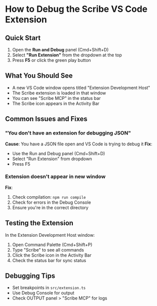 # How to Debug the Scribe VS Code Extension

## Quick Start
1. Open the **Run and Debug** panel (Cmd+Shift+D)
2. Select **"Run Extension"** from the dropdown at the top
3. Press **F5** or click the green play button

## What You Should See
- A new VS Code window opens titled "Extension Development Host"
- The Scribe extension is loaded in that window
- You can see "Scribe MCP" in the status bar
- The Scribe icon appears in the Activity Bar

## Common Issues and Fixes

### "You don't have an extension for debugging JSON"
**Cause**: You have a JSON file open and VS Code is trying to debug it
**Fix**: 
- Use the Run and Debug panel (Cmd+Shift+D)
- Select "Run Extension" from dropdown
- Press F5

### Extension doesn't appear in new window
**Fix**: 
1. Check compilation: `npm run compile`
2. Check for errors in the Debug Console
3. Ensure you're in the correct directory

## Testing the Extension
In the Extension Development Host window:
1. Open Command Palette (Cmd+Shift+P)
2. Type "Scribe" to see all commands
3. Click the Scribe icon in the Activity Bar
4. Check the status bar for sync status

## Debugging Tips
- Set breakpoints in `src/extension.ts`
- Use Debug Console for output
- Check OUTPUT panel > "Scribe MCP" for logs